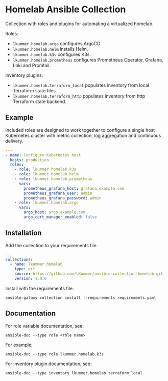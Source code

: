 # Homelab Ansible Collection

Collection with roles and plugins for automating a virtualized homelab.

Roles:

* `lkummer.homelab.argo` configures ArgoCD.
* `lkummer.homelab.helm` installs Helm.
* `lkummer.homelab.k3s` configures K3s.
* `lkummer.homelab.prometheus` configures Prometheus Operator, Grafana, Loki and Promtail.

Inventory plugins:

* `lkummer.homelab.terraform_local` populates inventory from local Terraform state files.
* `lkummer.homelab.terraform_http` populates inventory from http Terraform state backend.

## Example

Included roles are designed to work together to configure a single host Kubernetes cluster with metric collection, log aggregation and continuous delivery.

```yaml
---
- name: Configure Kubernetes host
  hosts: production
  roles:
    - role: lkummer.homelab.k3s
    - role: lkummer.homelab.helm
    - role: lkummer.homelab.prometheus
      vars:
        prometheus_grafana_host: grafana.example.com
        prometheus_grafana_user: admin
        prometheus_grafana_password: admin
    - role: lkummer.homelab.argo
      vars:
        argo_host: argo.example.com
        argo_cert_manager_enabled: false
```

## Installation

Add the collection to your requirements file.

```yaml
---
collections:
  - name: lkummer.homelab
    type: git
    source: https://github.com/LKummer/ansible-collection-homelab.git
    version: 1.0.0
```

Install with the requirements file.

```
ansible-galaxy collection install --requirements requirements.yaml
```

## Documentation

For role variable documentation, see:

```
ansible-doc --type role <role name>
```

For example:

```
ansible-doc --type role lkummer.homelab.k3s
```

For inventory plugin documentation, see:

```
ansible-doc --type inventory lkummer.homelab.terraform_local
```
